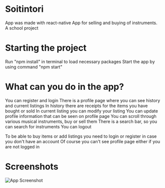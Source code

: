# Soitintori
App was made with react-native
App for selling and buying of instruments. A school project

# Starting the project
Run "npm install" in terminal to load necessary packages
Start the app by using command "npm start"

# What can you do in the app?
You can register and login
There is a profile page where you can see history and current listings
In history there are receipts for the items you have bought or sold
In current listing you can modify your listing
You can update profile information that can be seen on profile page
You can scroll through various musical instruments, buy or sell them
There is a search bar, so you can search for instruments
You can logout

To be able to buy items or add listings you need to login or register in case you don't have an account
Of course you can't see profile page either if you are not logged in

# Screenshots
![App Screenshot]()
